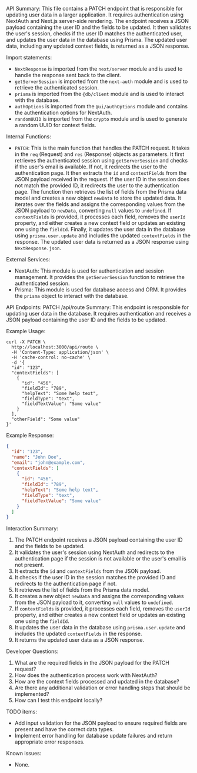 API Summary:
This file contains a PATCH endpoint that is responsible for updating user data in a larger application. It requires authentication using NextAuth and Next.js server-side rendering. The endpoint receives a JSON payload containing the user ID and the fields to be updated. It then validates the user's session, checks if the user ID matches the authenticated user, and updates the user data in the database using Prisma. The updated user data, including any updated context fields, is returned as a JSON response.

Import statements:
- `NextResponse` is imported from the `next/server` module and is used to handle the response sent back to the client.
- `getServerSession` is imported from the `next-auth` module and is used to retrieve the authenticated session.
- `prisma` is imported from the `@db/client` module and is used to interact with the database.
- `authOptions` is imported from the `@ui/authOptions` module and contains the authentication options for NextAuth.
- `randomUUID` is imported from the `crypto` module and is used to generate a random UUID for context fields.

Internal Functions:
- `PATCH`: This is the main function that handles the PATCH request. It takes in the `req` (Request) and `res` (Response) objects as parameters. It first retrieves the authenticated session using `getServerSession` and checks if the user's email is available. If not, it redirects the user to the authentication page. It then extracts the `id` and `contextFields` from the JSON payload received in the request. If the user ID in the session does not match the provided ID, it redirects the user to the authentication page. The function then retrieves the list of fields from the Prisma data model and creates a new object `newData` to store the updated data. It iterates over the fields and assigns the corresponding values from the JSON payload to `newData`, converting `null` values to `undefined`. If `contextFields` is provided, it processes each field, removes the `userId` property, and either creates a new context field or updates an existing one using the `fieldId`. Finally, it updates the user data in the database using `prisma.user.update` and includes the updated `contextFields` in the response. The updated user data is returned as a JSON response using `NextResponse.json`.

External Services:
- NextAuth: This module is used for authentication and session management. It provides the `getServerSession` function to retrieve the authenticated session.
- Prisma: This module is used for database access and ORM. It provides the `prisma` object to interact with the database.

API Endpoints:
PATCH /api/route
Summary: This endpoint is responsible for updating user data in the database. It requires authentication and receives a JSON payload containing the user ID and the fields to be updated.

Example Usage:
```
curl -X PATCH \
  http://localhost:3000/api/route \
  -H 'Content-Type: application/json' \
  -H 'cache-control: no-cache' \
  -d '{
  "id": "123",
  "contextFields": [
    {
      "id": "456",
      "fieldId": "789",
      "helpText": "Some help text",
      "fieldType": "text",
      "fieldTextValue": "Some value"
    }
  ],
  "otherField": "Some value"
}'
```

Example Response:
```json
{
  "id": "123",
  "name": "John Doe",
  "email": "john@example.com",
  "contextFields": [
    {
      "id": "456",
      "fieldId": "789",
      "helpText": "Some help text",
      "fieldType": "text",
      "fieldTextValue": "Some value"
    }
  ]
}
```

Interaction Summary:
1. The PATCH endpoint receives a JSON payload containing the user ID and the fields to be updated.
2. It validates the user's session using NextAuth and redirects to the authentication page if the session is not available or the user's email is not present.
3. It extracts the `id` and `contextFields` from the JSON payload.
4. It checks if the user ID in the session matches the provided ID and redirects to the authentication page if not.
5. It retrieves the list of fields from the Prisma data model.
6. It creates a new object `newData` and assigns the corresponding values from the JSON payload to it, converting `null` values to `undefined`.
7. If `contextFields` is provided, it processes each field, removes the `userId` property, and either creates a new context field or updates an existing one using the `fieldId`.
8. It updates the user data in the database using `prisma.user.update` and includes the updated `contextFields` in the response.
9. It returns the updated user data as a JSON response.

Developer Questions:
1. What are the required fields in the JSON payload for the PATCH request?
2. How does the authentication process work with NextAuth?
3. How are the context fields processed and updated in the database?
4. Are there any additional validation or error handling steps that should be implemented?
5. How can I test this endpoint locally?

TODO items:
- Add input validation for the JSON payload to ensure required fields are present and have the correct data types.
- Implement error handling for database update failures and return appropriate error responses.

Known issues:
- None.